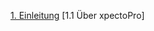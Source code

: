 [1. Einleitung]
[1.1 Über xpectoPro]


[1. Einleitung]:http://doc.elsperger.com/Einleitung
[Ueber xpectoPro]:http://doc.elsperger.com/100_Einleitung/100_Ueber_xpectoPro.md
[1.2 Was ist xpectoPro]:http://doc.elsperger.com/Einleitung/Was_ist_xpectoPro.md
[1.3 Wer  braucht xpectoPro]:http://doc.elsperger.com/Einleitung/Wer_braucht_xpectoPro.md

